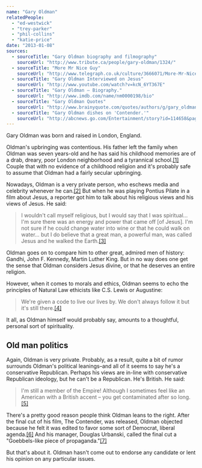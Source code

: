```yaml
---
name: "Gary Oldman"
relatedPeople:
  - "ed-westwick"
  - "trey-parker"
  - "phil-collins"
  - "katie-price"
date: "2013-01-08"
sources:
  - sourceTitle: "Gary Oldman biography and filmography"
    sourceUrl: "http://www.tribute.ca/people/gary-oldman/1324/"
  - sourceTitle: "More Mr Nice Guy"
    sourceUrl: "http://www.telegraph.co.uk/culture/3666071/More-Mr-Nice-Guy.html"
  - sourceTitle: "Gary Oldman Interviewed on Jesus"
    sourceUrl: "http://www.youtube.com/watch?v=kcN_6YT367E"
  - sourceTitle: "Gary Oldman – Biography."
    sourceUrl: "http://www.imdb.com/name/nm0000198/bio"
  - sourceTitle: "Gary Oldman Quotes"
    sourceUrl: "http://www.brainyquote.com/quotes/authors/g/gary_oldman_2.html#ODt1zBcPrJWhth22.99"
  - sourceTitle: "Gary Oldman dishes on 'Contender.'"
    sourceUrl: "http://abcnews.go.com/Entertainment/story?id=114658&page=1#.UNuVcrYZ-Bg"
---
```


Gary Oldman was born and raised in London, England.

Oldman's upbringing was contentious. His father left the family when Oldman was seven years-old and he has said his childhood memories are of a drab, dreary, poor London neighborhood and a tyrannical school.<a class="source-citation" href="#http://www.tribute.ca/people/gary-oldman/1324/" title="Gary Oldman biography and filmography">[1]</a> Couple that with no evidence of a childhood religion and it's probably safe to assume that Oldman had a fairly secular upbringing.

Nowadays, Oldman is a very private person, who eschews media and celebrity whenever he can.<a class="source-citation" href="#http://www.telegraph.co.uk/culture/3666071/More-Mr-Nice-Guy.html" title="More Mr Nice Guy">[2]</a> But when he was playing Pontius Pilate in a film about Jesus, a reporter got him to talk about his religious views and his views of Jesus. He said:

>I wouldn't call myself religious, but I would say that I was spiritual… I'm sure there was an energy and power that came off [of Jesus]. I'm not sure if he could change water into wine or that he could walk on water… but I do believe that a great man, a powerful man, was called Jesus and he walked the Earth.<a class="source-citation" href="#http://www.youtube.com/watch?v=kcN_6YT367E" title="Gary Oldman Interviewed on Jesus">[3]</a>

Oldman goes on to compare him to other great, admired men of history: Gandhi, John F. Kennedy, Martin Luther King. But in no way does one get the sense that Oldman considers Jesus divine, or that he deserves an entire religion.

However, when it comes to morals and ethics, Oldman seems to echo the principles of Natural Law ethicists like C.S. Lewis or Augustine:

>We're given a code to live our lives by. We don't always follow it but it's still there.<a class="source-citation" href="#http://www.imdb.com/name/nm0000198/bio" title="Gary Oldman – Biography.">[4]</a>

It all, as Oldman himself would probably say, amounts to a thoughtful, personal sort of spirituality.


## Old man politics

Again, Oldman is very private. Probably, as a result, quite a bit of rumor surrounds Oldman's political leanings–and all of it seems to say he's a conservative Republican. Perhaps his views are in-line with conservative Republican ideology, but he can't be a Republican. He's British. He said:

>I'm still a member of the Empire! Although I sometimes feel like an American with a British accent – you get contaminated after so long.<a class="source-citation" href="#http://www.brainyquote.com/quotes/authors/g/gary_oldman_2.html#ODt1zBcPrJWhth22.99" title="Gary Oldman Quotes">[5]</a>

There's a pretty good reason people think Oldman leans to the right. After the final cut of his film, The Contender, was released, Oldman objected because he felt it was edited to favor some sort of Democrat, liberal agenda.<a class="source-citation" href="#http://abcnews.go.com/Entertainment/story?id=114658&page=1#.UNuVcrYZ-Bg" title="Gary Oldman dishes on &apos;Contender.&apos;">[6]</a> And his manager, Douglas Urbanski, called the final cut a "Goebbels-like piece of propaganda."<a class="source-citation" href="#http://abcnews.go.com/Entertainment/story?id=114658&page=1#.UNuVcrYZ-Bg" title="Gary Oldman dishes on &apos;Contender.&apos;">[7]</a>

But that's about it. Oldman hasn't come out to endorse any candidate or lent his opinion on any particular issues.